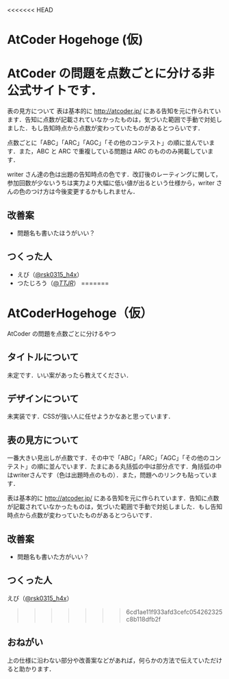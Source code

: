 <<<<<<< HEAD
# AtCoder Hogehoge (仮)

# AtCoder の問題を点数ごとに分ける非公式サイトです．
表の見方について
表は基本的に http://atcoder.jp/ にある告知を元に作られています．告知に点数が記載されていなかったものは，気づいた範囲で手動で対処しました．もし告知時点から点数が変わっていたものがあるとつらいです．

点数ごとに「ABC」「ARC」「AGC」「その他のコンテスト」の順に並んでいます．また，ABC と ARC で重複している問題は ARC のもののみ掲載しています．

writer さん達の色は出題の告知時点の色です．改訂後のレーティングに関して，参加回数が少ないうちは実力より大幅に低い値が出るという仕様から，writer さんの色のつけ方は今後変更するかもしれません．

## 改善案

- 問題名も書いたほうがいい？

## つくった人

- えび（[@rsk0315_h4x](https://twitter.com/rsk0315_h4x)）
- つたじろう（[@_TTJR_](https://twitter.com/_TTJR_)）
=======
# AtCoderHogehoge（仮）
AtCoder の問題を点数ごとに分けるやつ

## タイトルについて
未定です．いい案があったら教えてください．

## デザインについて
未実装です．CSSが強い人に任せようかなあと思っています．

## 表の見方について
一番大きい見出しが点数です．その中で「ABC」「ARC」「AGC」「その他のコンテスト」の順に並んでいます．たまにある丸括弧の中は部分点です．角括弧の中はwriterさんです（色は出題時点のもの）．また，問題へのリンクも貼っています．

表は基本的に http://atcoder.jp/ にある告知を元に作られています．告知に点数が記載されていなかったものは，気づいた範囲で手動で対処しました．もし告知時点から点数が変わっていたものがあるとつらいです．

## 改善案
- 問題名も書いた方がいい？

## つくった人
えび（[@rsk0315_h4x](http://twitter.com/rsk0315_h4x)）
>>>>>>> 6cd1ae11f933afd3cefc054262325c8b118dfb2f

## おねがい
上の仕様に沿わない部分や改善案などがあれば，何らかの方法で伝えていただけると助かります．
